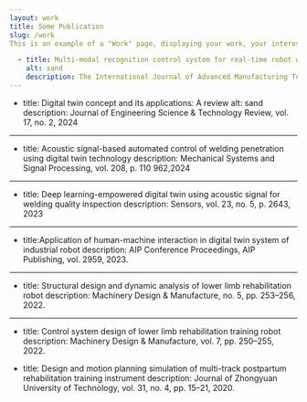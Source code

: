 ```yaml
---
layout: work
title: Some Publication
slug: /work
This is an example of a "Work" page, displaying your work, your interests, your projects.

  - title: Multi-modal recognition control system for real-time robot welding penetration control and quality enhancement
    alt: sand
    description: The International Journal of Advanced Manufacturing Technology, vol. 135, no. 9, pp. 4359–4378, 2024
---
```

  - title: Digital twin concept and its applications: A review
    alt: sand
    description: Journal of Engineering Science & Technology Review, vol. 17, no. 2, 2024
---
  - title: Acoustic signal-based automated control of welding penetration using digital twin technology
    description: Mechanical Systems and Signal Processing, vol. 208, p. 110 962,2024
---
  - title: Deep learning-empowered digital twin using acoustic signal for welding quality inspection
    description: Sensors, vol. 23, no. 5, p. 2643, 2023
---
  - title:Application of human-machine interaction in digital twin system of industrial robot
    description: AIP Conference Proceedings, AIP Publishing, vol. 2959, 2023.
---
  - title: Structural design and dynamic analysis of lower limb rehabilitation robot
    description: Machinery Design & Manufacture, no. 5, pp. 253–256, 2022.
---
  - title: Control system design of lower limb rehabilitation training robot
    description: Machinery Design & Manufacture, vol. 7, pp. 250–255, 2022.

  - title: Design and motion planning simulation of multi-track postpartum rehabilitation training instrument
    description: Journal of Zhongyuan University of Technology, vol. 31, no. 4, pp. 15–21, 2020.


<br />
<br />
